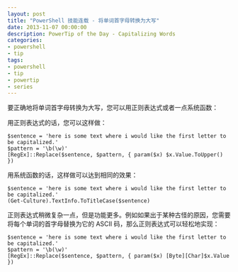 ```yaml
---
layout: post
title: "PowerShell 技能连载 - 将单词首字母转换为大写"
date: 2013-11-07 00:00:00
description: PowerTip of the Day - Capitalizing Words
categories:
- powershell
- tip
tags:
- powershell
- tip
- powertip
- series
---
```

要正确地将单词首字母转换为大写，您可以用正则表达式或者一点系统函数：

用正则表达式的话，您可以这样做：

	$sentence = 'here is some text where i would like the first letter to be capitalized.'
	$pattern = '\b(\w)'
	[RegEx]::Replace($sentence, $pattern, { param($x) $x.Value.ToUpper() })

用系统函数的话，这样做可以达到相同的效果：

	$sentence = 'here is some text where i would like the first letter to be capitalized.'
	(Get-Culture).TextInfo.ToTitleCase($sentence)

正则表达式稍微复杂一点，但是功能更多。例如如果出于某种古怪的原因，您需要将每个单词的首字母替换为它的 ASCII 码，那么正则表达式可以轻松地实现：

	$sentence = 'here is some text where i would like the first letter to be capitalized.'
	$pattern = '\b(\w)'
	[RegEx]::Replace($sentence, $pattern, { param($x) [Byte][Char]$x.Value })

<!--本文国际来源：[Capitalizing Words](http://community.idera.com/powershell/powertips/b/tips/posts/capitalizing-words)-->
